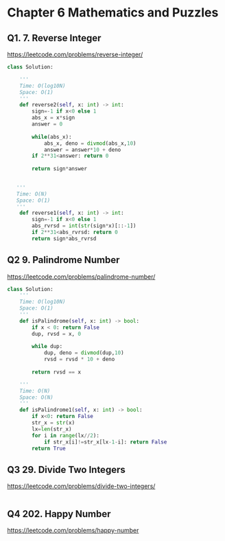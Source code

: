 # Chapter 6 Mathematics and Puzzles

## Q1. 7. Reverse Integer

https://leetcode.com/problems/reverse-integer/

```python
class Solution:

    '''
    Time: O(log10N)
    Space: O(1)
    '''
    def reverse2(self, x: int) -> int:
        sign=-1 if x<0 else 1
        abs_x = x*sign
        answer = 0
        
        while(abs_x):
            abs_x, deno = divmod(abs_x,10)
            answer = answer*10 + deno
        if 2**31<answer: return 0
        
        return sign*answer
        

   '''
   Time: O(N)
   Space: O(1)
   '''
    def reverse1(self, x: int) -> int:
        sign=-1 if x<0 else 1
        abs_rvrsd = int(str(sign*x)[::-1])
        if 2**31<abs_rvrsd: return 0
        return sign*abs_rvrsd
```



## Q2 9. Palindrome Number
https://leetcode.com/problems/palindrome-number/

```python
class Solution:
    '''
    Time: O(log10N)
    Space: O(1)
    '''
    def isPalindrome(self, x: int) -> bool:
        if x < 0: return False
        dup, rvsd = x, 0
        
        while dup:
            dup, deno = divmod(dup,10)
            rvsd = rvsd * 10 + deno
            
        return rvsd == x

    '''
    Time: O(N)
    Space: O(N)
    '''
    def isPalindrome1(self, x: int) -> bool:
        if x<0: return False
        str_x = str(x)
        lx=len(str_x)
        for i in range(lx//2):
            if str_x[i]!=str_x[lx-1-i]: return False
        return True

```



## Q3 29. Divide Two Integers
https://leetcode.com/problems/divide-two-integers/

```python

```



## Q4 202. Happy Number
https://leetcode.com/problems/happy-number

```python

```
